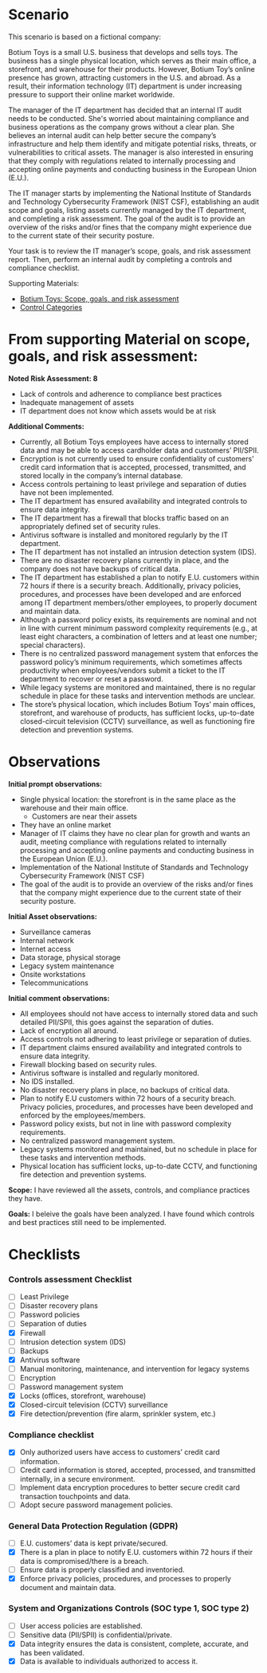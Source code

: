 # Scenario

This scenario is based on a fictional company:

Botium Toys is a small U.S. business that develops and sells toys. The business has a single physical location, which serves as their main office, a storefront, and warehouse for their products. However, Botium Toy’s online presence has grown, attracting customers in the U.S. and abroad. As a result, their information technology (IT) department is under increasing pressure to support their online market worldwide. 

The manager of the IT department has decided that an internal IT audit needs to be conducted. She's worried about maintaining compliance and business operations as the company grows without a clear plan. She believes an internal audit can help better secure the company’s infrastructure and help them identify and mitigate potential risks, threats, or vulnerabilities to critical assets. The manager is also interested in ensuring that they comply with regulations related to internally processing and accepting online payments and conducting business in the European Union (E.U.).   

The IT manager starts by implementing the National Institute of Standards and Technology Cybersecurity Framework (NIST CSF), establishing an audit scope and goals, listing assets currently managed by the IT department, and completing a risk assessment. The goal of the audit is to provide an overview of the risks and/or fines that the company might experience due to the current state of their security posture.

Your task is to review the IT manager’s scope, goals, and risk assessment report. Then, perform an internal audit by completing a controls and compliance checklist. 

Supporting Materials:
- [Botium Toys: Scope, goals, and risk assessment](https://docs.google.com/document/d/1s2u_RuhRAI40JSh-eZHvaFsV1ZMxcNSWXifHDTOsgFc/template/preview#heading=h.evidx83t54sc)
- [Control Categories](https://docs.google.com/document/d/1HsIw5HNDbRXzW7pmhPLsK06B7HF-KMifENO_TlccbSU/template/preview)

# From supporting Material on scope, goals, and risk assessment: 
**Noted Risk Assessment: 8**
- Lack of controls and adherence to compliance best practices
- Inadequate management of assets
- IT department does not know which assets would be at risk

**Additional Comments:**
- Currently, all Botium Toys employees have access to internally stored data and may be able to access cardholder data and customers’ PII/SPII.
- Encryption is not currently used to ensure confidentiality of customers’ credit card information that is accepted, processed, transmitted, and stored locally in the company’s internal database.
- Access controls pertaining to least privilege and separation of duties have not been implemented.
- The IT department has ensured availability and integrated controls to ensure data integrity.
- The IT department has a firewall that blocks traffic based on an appropriately defined set of security rules.
- Antivirus software is installed and monitored regularly by the IT department.
- The IT department has not installed an intrusion detection system (IDS).
- There are no disaster recovery plans currently in place, and the company does not have backups of critical data.
- The IT department has established a plan to notify E.U. customers within 72 hours if there is a security breach. Additionally, privacy policies, procedures, and processes have been developed and are enforced among IT department members/other employees, to properly document and maintain data.
- Although a password policy exists, its requirements are nominal and not in line with current minimum password complexity requirements (e.g., at least eight characters, a combination of letters and at least one number; special characters).
- There is no centralized password management system that enforces the password policy’s minimum requirements, which sometimes affects productivity when employees/vendors submit a ticket to the IT department to recover or reset a password.
- While legacy systems are monitored and maintained, there is no regular schedule in place for these tasks and intervention methods are unclear.
- The store’s physical location, which includes Botium Toys’ main offices, storefront, and warehouse of products, has sufficient locks, up-to-date closed-circuit television (CCTV) surveillance, as well as functioning fire detection and prevention systems.

# Observations

**Initial prompt observations:**
- Single physical location: the storefront is in the same place as the warehouse and their main office.
  - Customers are near their assets
- They have an online market
- Manager of IT claims they have no clear plan for growth and wants an audit, meeting compliance with regulations related to internally processing and accepting online payments and conducting business in the European Union (E.U.).   
- Implementation of the National Institute of Standards and Technology Cybersecurity Framework (NIST CSF)
- The goal of the audit is to provide an overview of the risks and/or fines that the company might experience due to the current state of their security posture.

**Initial Asset observations:**
- Surveillance cameras
- Internal network
- Internet access
- Data storage, physical storage
- Legacy system maintenance
- Onsite workstations
- Telecommunications

**Initial comment observations:**
- All employees should not have access to internally stored data and such detailed PII/SPII, this goes against the separation of duties.
- Lack of encryption all around.
- Access controls not adhering to least privilege or separation of duties.
- IT department claims ensured availability and integrated controls to ensure data integrity.
- Firewall blocking based on security rules.
- Antivirus software is installed and regularly monitored.
- No IDS installed.
- No disaster recovery plans in place, no backups of critical data.
- Plan to notify E.U customers within 72 hours of a security breach. Privacy policies, procedures, and processes have been developed and enforced by the employees/members.
- Password policy exists, but not in line with password complexity requirements.
- No centralized password management system.
- Legacy systems monitored and maintained, but no schedule in place for these tasks and intervention methods.
- Physical location has sufficient locks, up-to-date CCTV, and functioning fire detection and prevention systems.

**Scope:** I have reviewed all the assets, controls, and compliance practices they have.

**Goals:** I beleive the goals have been analyzed. I have found which controls and best practices still need to be implemented.

# Checklists 

### Controls assessment Checklist
- [ ] Least Privilege 
- [ ] Disaster recovery plans
- [ ] Password policies
- [ ] Separation of duties
- [x] Firewall 
- [ ] Intrusion detection system (IDS)
- [ ] Backups
- [x] Antivirus software 
- [ ] Manual monitoring, maintenance, and intervention for legacy systems
- [ ] Encryption
- [ ] Password management system
- [x] Locks (offices, storefront, warehouse)
- [x] Closed-circuit television (CCTV) surveillance
- [x] Fire detection/prevention (fire alarm, sprinkler system, etc.)

### Compliance checklist
- [x] Only authorized users have access to customers’ credit card information.
- [ ] Credit card information is stored, accepted, processed, and transmitted internally, in a secure environment.
- [ ] Implement data encryption procedures to better secure credit card transaction touchpoints and data. 
- [ ] Adopt secure password management policies.

### General Data Protection Regulation (GDPR)
- [ ] E.U. customers’ data is kept private/secured.
- [x] There is a plan in place to notify E.U. customers within 72 hours if their data is compromised/there is a breach.
- [ ] Ensure data is properly classified and inventoried.
- [x] Enforce privacy policies, procedures, and processes to properly document and maintain data.

### System and Organizations Controls (SOC type 1, SOC type 2)
- [ ] User access policies are established.
- [ ] Sensitive data (PII/SPII) is confidential/private.
- [x] Data integrity ensures the data is consistent, complete, accurate, and has been validated.
- [x] Data is available to individuals authorized to access it.
